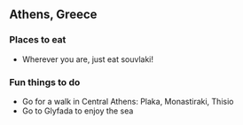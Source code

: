 ## Athens, Greece

### Places to eat

- Wherever you are, just eat souvlaki!

### Fun things to do

- Go for a walk in Central Athens: Plaka, Monastiraki, Thisio
- Go to Glyfada to enjoy the sea
